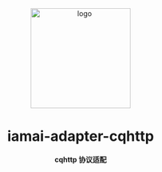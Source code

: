 <div align="center">
  <a href="https://docs.iamai.is-a.dev/"><img src="https://mirror.ghproxy.com/raw.githubusercontent.com/retrofor/iamai/master/docs/_static/logo.png" width="200" height="200" alt="logo"></a>

# iamai-adapter-cqhttp

**cqhttp 协议适配**

</div>
